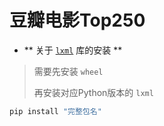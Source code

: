 # 豆瓣电影Top250
* ** 关于 [`lxml`](https://pypi.org/project/lxml/#files) 库的安装 **

> 需要先安装 `wheel` 
> 
> 再安装对应Python版本的 `lxml` 

```python
pip install "完整包名"
```
